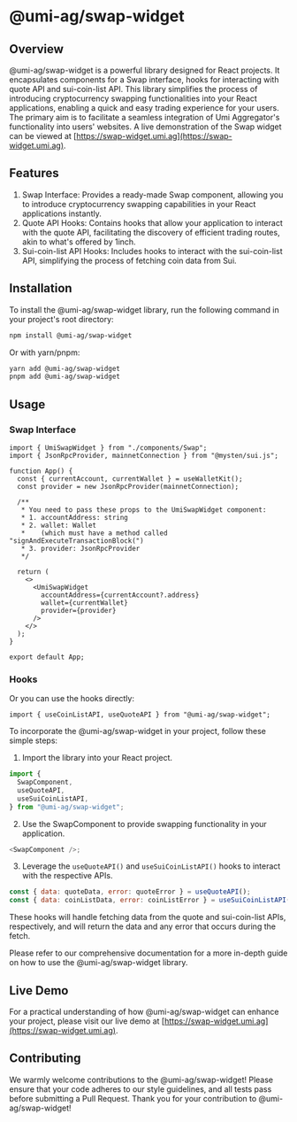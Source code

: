 # @umi-ag/swap-widget

## Overview

@umi-ag/swap-widget is a powerful library designed for React projects. It
encapsulates components for a Swap interface, hooks for interacting with quote
API and sui-coin-list API. This library simplifies the process of introducing
cryptocurrency swapping functionalities into your React applications, enabling a
quick and easy trading experience for your users. The primary aim is to
facilitate a seamless integration of Umi Aggregator's functionality into users'
websites. A live demonstration of the Swap widget can be viewed at
[https://swap-widget.umi.ag](https://swap-widget.umi.ag).

## Features

1. Swap Interface: Provides a ready-made Swap component, allowing you to
   introduce cryptocurrency swapping capabilities in your React applications
   instantly.
2. Quote API Hooks: Contains hooks that allow your application to interact with
   the quote API, facilitating the discovery of efficient trading routes, akin
   to what's offered by 1inch.
3. Sui-coin-list API Hooks: Includes hooks to interact with the sui-coin-list
   API, simplifying the process of fetching coin data from Sui.

## Installation

To install the @umi-ag/swap-widget library, run the following command in your
project's root directory:

```bash
npm install @umi-ag/swap-widget
```

Or with yarn/pnpm:

```bash
yarn add @umi-ag/swap-widget
pnpm add @umi-ag/swap-widget
```

## Usage

### Swap Interface

```tsx
import { UmiSwapWidget } from "./components/Swap";
import { JsonRpcProvider, mainnetConnection } from "@mysten/sui.js";

function App() {
  const { currentAccount, currentWallet } = useWalletKit();
  const provider = new JsonRpcProvider(mainnetConnection);

  /**
   * You need to pass these props to the UmiSwapWidget component:
   * 1. accountAddress: string
   * 2. wallet: Wallet
   *    (which must have a method called "signAndExecuteTransactionBlock(")
   * 3. provider: JsonRpcProvider
   */

  return (
    <>
      <UmiSwapWidget
        accountAddress={currentAccount?.address}
        wallet={currentWallet}
        provider={provider}
      />
    </>
  );
}

export default App;
```

### Hooks

Or you can use the hooks directly:

```tsx
import { useCoinListAPI, useQuoteAPI } from "@umi-ag/swap-widget";
```

To incorporate the @umi-ag/swap-widget in your project, follow these simple
steps:

1. Import the library into your React project.

```javascript
import {
  SwapComponent,
  useQuoteAPI,
  useSuiCoinListAPI,
} from "@umi-ag/swap-widget";
```

2. Use the SwapComponent to provide swapping functionality in your application.

```javascript
<SwapComponent />;
```

3. Leverage the `useQuoteAPI()` and `useSuiCoinListAPI()` hooks to interact with
   the respective APIs.

```javascript
const { data: quoteData, error: quoteError } = useQuoteAPI();
const { data: coinListData, error: coinListError } = useSuiCoinListAPI();
```

These hooks will handle fetching data from the quote and sui-coin-list APIs,
respectively, and will return the data and any error that occurs during the
fetch.

Please refer to our comprehensive documentation for a more in-depth guide on how
to use the @umi-ag/swap-widget library.

## Live Demo

For a practical understanding of how @umi-ag/swap-widget can enhance your
project, please visit our live demo at
[https://swap-widget.umi.ag](https://swap-widget.umi.ag).

## Contributing

We warmly welcome contributions to the @umi-ag/swap-widget! Please ensure that
your code adheres to our style guidelines, and all tests pass before submitting
a Pull Request. Thank you for your contribution to @umi-ag/swap-widget!
